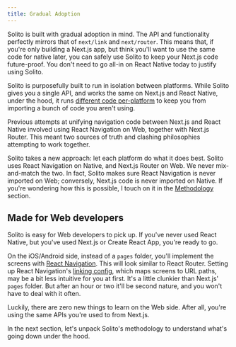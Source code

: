```yaml
---
title: Gradual Adoption
---
```


Solito is built with gradual adoption in mind. The API and functionality perfectly mirrors that of `next/link` and `next/router`. This means that, if you're only building a Next.js app, but think you'll want to use the same code for native later, you can safely use Solito to keep your Next.js code future-proof. You don't need to go all-in on React Native today to justify using Solito.

Solito is purposefully built to run in isolation between platforms. While Solito gives you a single API, and works the same on Next.js and React Native, under the hood, it runs [different code per-platform](https://www.youtube.com/watch?v=0lnbdRweJtA&t=1046s) to keep you from importing a bunch of code you aren't using.

Previous attempts at unifying navigation code between Next.js and React Native involved using React Navigation on Web, together with Next.js Router. This meant two sources of truth and clashing philosophies attempting to work together.

Solito takes a new approach: let each platform do what it does best. Solito uses React Navigation on Native, and Next.js Router on Web. We never mix-and-match the two. In fact, Solito makes sure React Navigation is never imported on Web; conversely, Next.js code is never imported on Native. If you're wondering how this is possible, I touch on it in the [Methodology](/methodology) section.

## Made for Web developers

Solito is easy for Web developers to pick up. If you've never used React Native, but you've used Next.js or Create React App, you're ready to go.

On the iOS/Android side, instead of a `pages` folder, you'll implement the screens with [React Navigation](https://reactnavigation.org). This will look similar to React Router. Setting up React Navigation's [linking config](https://reactnavigation.org/docs/configuring-links), which maps screens to URL paths, may be a bit less intuitive for you at first. It's a little clunkier than Next.js' `pages` folder. But after an hour or two it'll be second nature, and you won't have to deal with it often.

Luckily, there are zero new things to learn on the Web side. After all, you're using the same APIs you're used to from Next.js.

In the next section, let's unpack Solito's methodology to understand what's going down under the hood.
